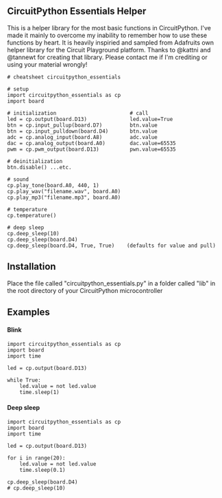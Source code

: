 ## CircuitPython Essentials Helper 

This is a helper library for the most basic functions in CircuitPython. I've made it mainly to overcome my inability to remember how to use these functions by heart. It is heavily inspiried and sampled from Adafruits own helper library for the Circuit Playground platform. Thanks to @kattni and @tannewt for creating that library. Please contact me if I'm crediting or using your material wrongly!

```
# cheatsheet circuitpython_essentials

# setup
import circuitpython_essentials as cp
import board

# initialization                        # call
led = cp.output(board.D13)              led.value=True
btn = cp.input_pullup(board.D7)         btn.value
btn = cp.input_pulldown(board.D4)       btn.value
adc = cp.analog_input(board.A8)         adc.value
dac = cp.analog_output(board.A0)        dac.value=65535
pwm = cp.pwm_output(board.D13)          pwn.value=65535

# deinitialization
btn.disable() ...etc.

# sound
cp.play_tone(board.A0, 440, 1)         
cp.play_wav("filename.wav", board.A0)   
cp.play_mp3("filename.mp3", board.A0)             

# temperature
cp.temperature()

# deep sleep
cp.deep_sleep(10)
cp.deep_sleep(board.D4)
cp.deep_sleep(board.D4, True, True)    (defaults for value and pull)
```

## Installation
Place the file called "circuitpython_essentials.py" in a folder called "lib" in the root directory of your CircuitPython microcontroller

## Examples

#### Blink
```
import circuitpython_essentials as cp
import board
import time

led = cp.output(board.D13)

while True:
    led.value = not led.value
    time.sleep(1)
 ```

#### Deep sleep
```
import circuitpython_essentials as cp
import board
import time

led = cp.output(board.D13)

for i in range(20):
    led.value = not led.value
    time.sleep(0.1)
    
cp.deep_sleep(board.D4)     
# cp.deep_sleep(10)
```
